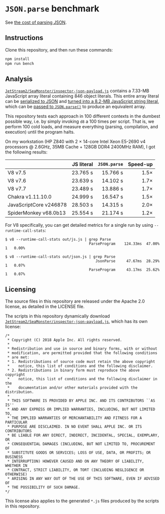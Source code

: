 # `JSON.parse` benchmark

See [the cost of parsing JSON](https://v8.dev/blog/cost-of-javascript-2019#json).

## Instructions

Clone this repository, and then run these commands:

```bash
npm install
npm run bench
```

## Analysis

[`JetStream2/SeaMonster/inspector-json-payload.js`](https://raw.githubusercontent.com/WebKit/webkit/ffdd2799d3237993354978b9d0cdd1d248fe3787/PerformanceTests/JetStream2/SeaMonster/inspector-json-payload.js) contains a 7.33-MB JavaScript array literal containing 846 object literals. This entire array literal can be [serialized to JSON](https://github.com/GoogleChromeLabs/json-parse-benchmark/blob/c0dec965dfbb6e30f077974ce172296f1f90d5da/build.js#L18) and [turned into a 8.2-MB JavaScript string literal](https://github.com/GoogleChromeLabs/json-parse-benchmark/blob/c0dec965dfbb6e30f077974ce172296f1f90d5da/build.js#L19), which can be [passed to `JSON.parse()`](https://github.com/GoogleChromeLabs/json-parse-benchmark/blob/c0dec965dfbb6e30f077974ce172296f1f90d5da/build.js#L22) to produce an equivalent array.

This repository tests each approach in 100 different contexts in the dumbest possible way, i.e. by simply invoking `d8` a 100 times per script. That is, we perform 100 cold loads, and measure everything (parsing, compilation, and execution) until the program halts.

On my workstation (HP Z840 with 2 × 14-core Intel Xeon E5-2690 v4 processors @ 2.6GHz, 35MB Cache + 128GB DDR4 2400MHz RAM), I got the following results:

|                        | JS literal | `JSON.parse` | Speed-up |
| ---------------------- | ---------: | -----------: | -------: |
| V8 v7.5                |   23.765 s |     15.766 s |     1.5× |
| V8 v7.6                |   23.639 s |     14.102 s |     1.7× |
| V8 v7.7                |   23.489 s |     13.886 s |     1.7× |
| Chakra v1.11.10.0      |   24.999 s |     16.547 s |     1.5× |
| JavaScriptCore v246878 |   28.503 s |     14.315 s |     2.0× |
| SpiderMonkey v68.0b13  |   25.554 s |     21.174 s |     1.2× |

For V8 specifically, you can get detailed metrics for a single run by using `--runtime-call-stats`:

```
$ v8 --runtime-call-stats out/js.js | grep Parse
                                      ParseProgram    124.33ms  47.00%         1   0.00%

$ v8 --runtime-call-stats out/json.js | grep Parse
                                         JsonParse     47.67ms  28.29%         1   0.07%
                                      ParseProgram     43.17ms  25.62%         1   0.07%
```

## Licensing

The source files in this repository are released under the Apache 2.0 license, as detailed in the LICENSE file.

The scripts in this repository dynamically download [`JetStream2/SeaMonster/inspector-json-payload.js`](https://raw.githubusercontent.com/WebKit/WebKit/ab7171c1d63acb8c77216b5a11f98323b56b998b/PerformanceTests/JetStream2/SeaMonster/inspector-json-payload.js), which has its own license:

```
/*
 * Copyright (C) 2018 Apple Inc. All rights reserved.
 *
 * Redistribution and use in source and binary forms, with or without
 * modification, are permitted provided that the following conditions
 * are met:
 * 1. Redistributions of source code must retain the above copyright
 *    notice, this list of conditions and the following disclaimer.
 * 2. Redistributions in binary form must reproduce the above copyright
 *    notice, this list of conditions and the following disclaimer in the
 *    documentation and/or other materials provided with the distribution.
 *
 * THIS SOFTWARE IS PROVIDED BY APPLE INC. AND ITS CONTRIBUTORS ``AS IS''
 * AND ANY EXPRESS OR IMPLIED WARRANTIES, INCLUDING, BUT NOT LIMITED TO,
 * THE IMPLIED WARRANTIES OF MERCHANTABILITY AND FITNESS FOR A PARTICULAR
 * PURPOSE ARE DISCLAIMED. IN NO EVENT SHALL APPLE INC. OR ITS CONTRIBUTORS
 * BE LIABLE FOR ANY DIRECT, INDIRECT, INCIDENTAL, SPECIAL, EXEMPLARY, OR
 * CONSEQUENTIAL DAMAGES (INCLUDING, BUT NOT LIMITED TO, PROCUREMENT OF
 * SUBSTITUTE GOODS OR SERVICES; LOSS OF USE, DATA, OR PROFITS; OR BUSINESS
 * INTERRUPTION) HOWEVER CAUSED AND ON ANY THEORY OF LIABILITY, WHETHER IN
 * CONTRACT, STRICT LIABILITY, OR TORT (INCLUDING NEGLIGENCE OR OTHERWISE)
 * ARISING IN ANY WAY OUT OF THE USE OF THIS SOFTWARE, EVEN IF ADVISED OF
 * THE POSSIBILITY OF SUCH DAMAGE.
*/
```

This license also applies to the generated `*.js` files produced by the scripts in this repository.
